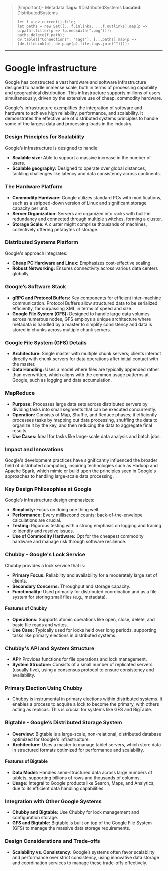 > [!important]- Metadata
> **Tags:** #DistributedSystems 
> **Located:** DistributedSystems
> ```dataviewjs
> let f = dv.current().file;
> let paths = new Set([...f.inlinks, ...f.outlinks].map(p => p.path).filter(p => !p.endsWith(".png")));
> paths.delete(f.path);
> dv.table(["Connections", "Tags"], [...paths].map(p => [dv.fileLink(p), dv.page(p).file.tags.join("")]));
> ```

___
# Google infrastructure
Google has constructed a vast hardware and software infrastructure designed to handle immense scale, both in terms of processing capability and geographical distribution. This infrastructure supports millions of users simultaneously, driven by the extensive use of cheap, commodity hardware.

Google's infrastructure exemplifies the integration of software and hardware to achieve high reliability, performance, and scalability. It demonstrates the effective use of distributed systems principles to handle some of the largest data and processing loads in the industry.
### Design Principles for Scalability

Google’s infrastructure is designed to handle:

- **Scalable size:** Able to support a massive increase in the number of users.
- **Scalable geography:** Designed to operate over global distances, tackling challenges like latency and data consistency across continents.

### The Hardware Platform

- **Commodity Hardware:** Google utilizes standard PCs with modifications, such as a stripped-down version of Linux and significant storage capacity per unit.
- **Server Organization:** Servers are organized into racks with built-in redundancy and connected through multiple switches, forming a cluster.
- **Storage Scale:** A cluster might comprise thousands of machines, collectively offering petabytes of storage.

### Distributed Systems Platform

Google's approach integrates:

- **Cheap PC Hardware and Linux:** Emphasizes cost-effective scaling.
- **Robust Networking:** Ensures connectivity across various data centers globally.

### Google’s Software Stack

- **gRPC and Protocol Buffers:** Key components for efficient inter-machine communication. Protocol Buffers allow structured data to be serialized efficiently, far surpassing XML in terms of speed and size.
- **Google File System (GFS):** Designed to handle large data volumes across numerous nodes, GFS employs a unique architecture where metadata is handled by a master to simplify consistency and data is stored in chunks across multiple chunk servers.

### Google File System (GFS) Details

- **Architecture:** Single master with multiple chunk servers; clients interact directly with chunk servers for data operations after initial contact with the master.
- **Data Handling:** Uses a model where files are typically appended rather than overwritten, which aligns with the common usage patterns at Google, such as logging and data accumulation.

### MapReduce

- **Purpose:** Processes large data sets across distributed servers by dividing tasks into small segments that can be executed concurrently.
- **Operation:** Consists of Map, Shuffle, and Reduce phases; it efficiently processes tasks by mapping out data processing, shuffling the data to organize it by the key, and then reducing the data to aggregate final results.
- **Use Cases:** Ideal for tasks like large-scale data analysis and batch jobs.

### Impact and Innovations

Google's development practices have significantly influenced the broader field of distributed computing, inspiring technologies such as Hadoop and Apache Spark, which mimic or build upon the principles seen in Google's approaches to handling large-scale data processing.


### Key Design Philosophies at Google

Google’s infrastructure design emphasizes:

- **Simplicity:** Focus on doing one thing well.
- **Performance:** Every millisecond counts; back-of-the-envelope calculations are crucial.
- **Testing:** Rigorous testing with a strong emphasis on logging and tracing to identify and resolve issues.
- **Use of Commodity Hardware:** Opt for the cheapest commodity hardware and manage risk through software resilience.

### Chubby - Google's Lock Service

Chubby provides a lock service that is:

- **Primary Focus:** Reliability and availability for a moderately large set of clients.
- **Secondary Concerns:** Throughput and storage capacity.
- **Functionality:** Used primarily for distributed coordination and as a file system for storing small files (e.g., metadata).

#### Features of Chubby

- **Operations:** Supports atomic operations like open, close, delete, and basic file reads and writes.
- **Use Case:** Typically used for locks held over long periods, supporting tasks like primary elections in distributed systems.

### Chubby's API and System Structure

- **API:** Provides functions for file operations and lock management.
- **System Structure:** Consists of a small number of replicated servers (usually five), using a consensus protocol to ensure consistency and availability.

### Primary Election Using Chubby

- Chubby is instrumental in primary elections within distributed systems. It enables a process to acquire a lock to become the primary, with others acting as replicas. This is crucial for systems like GFS and BigTable.

### Bigtable - Google’s Distributed Storage System

- **Overview:** Bigtable is a large-scale, non-relational, distributed database optimized for Google's infrastructure.
- **Architecture:** Uses a master to manage tablet servers, which store data in structured formats optimized for performance and scalability.

#### Features of Bigtable

- **Data Model:** Handles semi-structured data across large numbers of tablets, supporting billions of rows and thousands of columns.
- **Usage:** Integral to Google products like Search, Maps, and Analytics, due to its efficient data handling capabilities.

### Integration with Other Google Systems

- **Chubby and Bigtable:** Use Chubby for lock management and configuration storage.
- **GFS and Bigtable:** Bigtable is built on top of the Google File System (GFS) to manage the massive data storage requirements.

### Design Considerations and Trade-offs

- **Scalability vs. Consistency:** Google’s systems often favor scalability and performance over strict consistency, using innovative data storage and coordination services to manage these trade-offs effectively.
